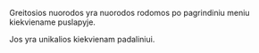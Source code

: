 Greitosios nuorodos yra nuorodos rodomos po pagrindiniu meniu kiekviename
puslapyje.

Jos yra unikalios kiekvienam padaliniui.
